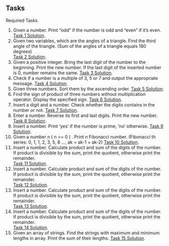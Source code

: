 ## Tasks

Required Tasks

1. Given a number. Print “odd” if the number is odd and “even” if itʼs even.
   [Task 1 Solution](https://github.com/edgarkhudoyan/conditionals-loops/blob/main/task1.js).
2. Given two variables, which are the angles of a triangle. Find the third angle of the triangle. (Sum of the angles of a triangle equals 180 degrees)  
   [Task 2 Solution](https://github.com/edgarkhudoyan/conditionals-loops/blob/main/task2.js).
3. Given a positive integer. Bring the last digit of the number to the beginning. Print the new number. If the last digit of the inserted number is 0, number remains the same.
   [Task 3 Solution](https://github.com/edgarkhudoyan/conditionals-loops/blob/main/task3.js).
4. Check if a number is a multiple of 3, 5 or 7 and output the appropriate message.
   [Task 4 Solution](https://github.com/edgarkhudoyan/conditionals-loops/blob/main/task4.js).
5. Given three numbers. Sort them by the ascending order.
   [Task 5 Solution](https://github.com/edgarkhudoyan/conditionals-loops/blob/main/task5.js).
6. Find the sign of product of three numbers without multiplication operator. Display the specified sign.
   [Task 6 Solution](https://github.com/edgarkhudoyan/conditionals-loops/blob/main/task6.js).
7. Insert a digit and a number. Check whether the digits contains in the number or not.
   [Task 7 Solution](https://github.com/edgarkhudoyan/conditionals-loops/blob/main/task7.js).
8. Enter a number. Reverse its first and last digits. Print the new number.
   [Task 8 Solution](https://github.com/edgarkhudoyan/conditionals-loops/blob/main/task8.js).
9. Insert a number. Print ‘yesʼ if the number is prime, ‘noʼ otherwise.
   [Task 9 Solution](https://github.com/edgarkhudoyan/conditionals-loops/blob/main/task9.js).
10. Given a number n ( n >= 0 ) . Print n Fibonacci number. (Fibonacci th series: 0, 1, 1, 2, 3, 5, 8 ..., ak = ak-1 + ak-2)
    [Task 10 Solution](https://github.com/edgarkhudoyan/conditionals-loops/blob/main/task_10.js).
11. Insert a number. Calculate product and sum of the digits of the number. If product is divisible by the sum, print the quotient, otherwise print the remainder.  
    [Task 11 Solution](https://github.com/edgarkhudoyan/conditionals-loops/blob/main/task_11.js).
12. Insert a number. Calculate product and sum of the digits of the number. If product is divisible by the sum, print the quotient, otherwise print the remainder.  
    [Task 12 Solution](https://github.com/edgarkhudoyan/conditionals-loops/blob/main/task_12.js).
13. Insert a number. Calculate product and sum of the digits of the number. If product is divisible by the sum, print the quotient, otherwise print the remainder.  
    [Task 13 Solution](https://github.com/edgarkhudoyan/conditionals-loops/blob/main/task_13.js).
14. Insert a number. Calculate product and sum of the digits of the number. If product is divisible by the sum, print the quotient, otherwise print the remainder.  
    [Task 14 Solution](https://github.com/edgarkhudoyan/conditionals-loops/blob/main/task_11.js).
15. Given an array of strings. Find the strings with maximum and minimum lengths in array. Print the sum of their lengths.
    [Task 15 Solution](https://github.com/edgarkhudoyan/conditionals-loops/blob/main/task_15.js).
